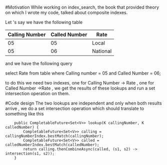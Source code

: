 #Motivation
While working on index_search, the book that provided theory on which I wrote my code,  talked about composite indexes.

Let 's say we have the following table

| Calling Number  | Called Number | Rate      |
| ------------- | --------------- |-----------|
| 05            | 05              | Local     |
| 05            | 06              | National  |

and we have the following query 

select Rate from table where Calling number = 05 and Called Number = 06;

to do this we need two indexes, one for Calling Number -> Rate , one for Called Number ->Rate , we get the results of these lookups
and run a set intersection operation on them.


#Code design
The two lookups are independent and only when both results arrive , we do a set intersection operation which should translate to something like this

```
    public CompletableFuture<Set<V>> lookup(K callingNumber, K calledNumber) {
        CompletableFuture<Set<V>> calling = callingNumberIndex.bestMatch(callingNumber);
        CompletableFuture<Set<V>> called = calledNumberIndex.bestMatch(calledNumber);
        return calling.thenCombineAsync(called, (s1, s2) -> intersection(s1, s2));
    }
```
    

